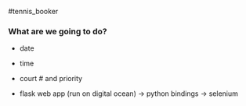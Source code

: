 #tennis_booker

### What are we going to do?
- date
- time
- court # and priority

- flask web app (run on digital ocean) -> python bindings -> selenium
